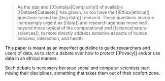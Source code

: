 > As the size and [[Complex|Complexity]] of available [[Dataset|Datasets]] has grown, so too have the [[Ethics|ethical]] questions raised by [[big data]] research. These questions become increasingly urgent as [[data]] and research agendas move well beyond those typical of the computational and [[science|natural sciences]], to more directly address sensitive aspects of human behavior, interaction, and health

This paper is meant as an imperfect guideline to guide researchers and users of data, as to start a debate over how to protect [[Privacy]] and/or use data in an ethical manner.

Such debate is necessary because social and computer scientists start mixing their disciplines, something that takes them out of their confort zone.